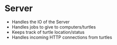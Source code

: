 # Server

* Handles the IO of the Server
* Handles jobs to give to computers/turtles
* Keeps track of turtle location/status
* Handles incoming HTTP connections from turtles

